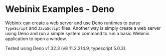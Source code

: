 
# Webinix Examples - Deno

Webinix can create a web server and use [Deno](https://deno.land/) runtimes to parse `TypeScript` and `JavaScript` files. Another way is simply create a web server using Deno and run a simple system command to run a basic Webinix application to open a window.


Tested using Deno v1.32.3 (v8 11.2.214.9, typescript 5.0.3).
